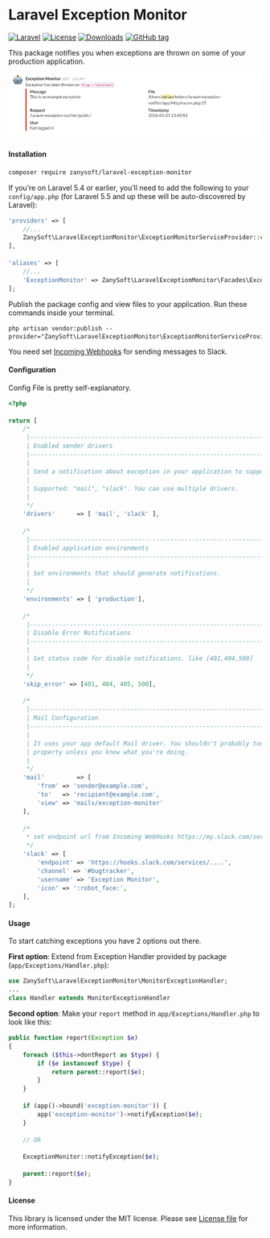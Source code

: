 Laravel Exception Monitor
=========================

[![Laravel](https://img.shields.io/badge/Laravel-5.x-orange.svg?style=flat-square)](http://laravel.com)
[![License](http://img.shields.io/badge/license-MIT-brightgreen.svg?style=flat-square)](https://tldrlegal.com/license/mit-license)
[![Downloads](https://img.shields.io/packagist/dt/zanysoft/laravel-exception-monitor.svg?style=flat-square)](https://packagist.org/packages/zanysoft/laravel-exception-monitor)
[![GitHub tag](https://img.shields.io/github/tag/ZanySoft/laravel-exception-monitor.svg?style=flat&color=informational)](https://github.com/zanysoft/laravel-exception-monitor/tags)

This package notifies you when exceptions are thrown on some of your production application.

![Slack Preview](/preview.png)

#### Installation

```bash
composer require zanysoft/laravel-exception-monitor
```

If you’re on Laravel 5.4 or earlier, you’ll need to add the following to your `config/app.php` (for Laravel 5.5 and up these will be auto-discovered by Laravel):

```php
'providers' => [
    //...
    ZanySoft\LaravelExceptionMonitor\ExceptionMonitorServiceProvider::class,
],

'aliases' => [
    //...
    'ExceptionMonitor' => ZanySoft\LaravelExceptionMonitor\Facades\ExceptionMonitor::class,
];
```

Publish the package config and view files to your application. Run these commands inside your terminal.

```
php artisan vendor:publish --provider="ZanySoft\LaravelExceptionMonitor\ExceptionMonitorServiceProvider"
```

You need set [Incoming Webhooks](https://my.slack.com/services/new/incoming-webhook) for sending messages to Slack.

#### Configuration

Config File is pretty self-explanatory.

```php
<?php

return [
    /*
     |--------------------------------------------------------------------------
     | Enabled sender drivers
     |--------------------------------------------------------------------------
     |
     | Send a notification about exception in your application to supported channels.
     |
     | Supported: "mail", "slack". You can use multiple drivers.
     |
     */
    'drivers'      => [ 'mail', 'slack' ],

    /*
     |--------------------------------------------------------------------------
     | Enabled application environments
     |--------------------------------------------------------------------------
     |
     | Set environments that should generate notifications.
     |
     */
    'environments' => [ 'production'],

    /*
     |--------------------------------------------------------------------------
     | Disable Error Notifications
     |--------------------------------------------------------------------------
     |
     | Set status code for disable notifications. like [401,404,500] 
     |
     */
    'skip_error' => [401, 404, 405, 500],

    /*
     |--------------------------------------------------------------------------
     | Mail Configuration
     |--------------------------------------------------------------------------
     |
     | It uses your app default Mail driver. You shouldn't probably touch the view
     | property unless you know what you're doing.
     |
     */
    'mail'         => [
        'from' => 'sender@example.com',
        'to'   => 'recipient@example.com',
        'view' => 'mails/exception-monitor'
    ],

    /*
     * set endpoint url from Incoming WebHooks https://my.slack.com/services/new/incoming-webhook
     */
    'slack' => [
        'endpoint' => 'https://hooks.slack.com/services/....',
        'channel' => '#bugtracker',
        'username' => 'Exception Monitor',
        'icon' => ':robot_face:',
    ],
];
```

#### Usage

To start catching exceptions you have 2 options out there.

**First option**: Extend from Exception Handler provided by package (`app/Exceptions/Handler.php`):

```php
use ZanySoft\LaravelExceptionMonitor\MonitorExceptionHandler;
...
class Handler extends MonitorExceptionHandler
```

**Second option**: Make your `report` method in `app/Exceptions/Handler.php` to look like this:

```php
public function report(Exception $e)
{
    foreach ($this->dontReport as $type) {
        if ($e instanceof $type) {
            return parent::report($e);
        }
    }

    if (app()->bound('exception-monitor')) {
        app('exception-monitor')->notifyException($e);
    }
  
    // OR
  
    ExceptionMonitor::notifyException($e);

    parent::report($e);
}
```

#### License

This library is licensed under the MIT license. Please see [License file](LICENSE.md) for more information.
